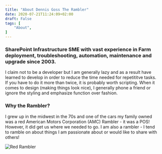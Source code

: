```yaml
---
title: "About Dennis Goss The Rambler"
date: 2020-07-21T11:24:09+02:00
draft: False
tags: [
    "About",
]
---
```


### SharePoint Infrastructure SME with vast experience in Farm deployment, troubleshooting, automation, maintenance and upgrade since 2003.  
I claim not to be a developer but I am generally lazy and as a result have learned to develop in order to reduce the time needed for repetititve tasks. If you have to do it more than twice, it is probably worth scripting.  When it comes to design (making things look nice), I generally phone a friend or ignore the styling and emphasize function over fashion.

### Why the Rambler?
I grew up in the midwest in the 70s and one of the cars my family owned was a red American Motors Corporation (AMC) Rambler - it was a POS! 
However, it did get us where we needed to go. I am also a rambler - I tend to ramble on about things I am passionate about or would like to share with others!

![Red Rambler](../redrambler-slate-smaller.jpg)